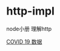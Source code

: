 # http-impl
 node小册 理解http

[COVID 19 数据](https://github.com/maxMaxineChen/COVID-19-worldwide-json-data-script)

